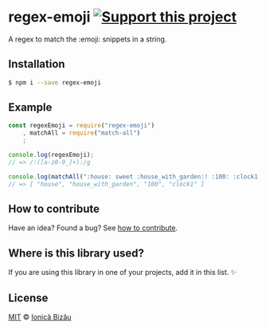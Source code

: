 # regex-emoji [![Support this project][donate-now]][paypal-donations]

A regex to match the :emoji: snippets in a string.

## Installation

```sh
$ npm i --save regex-emoji
```

## Example

```js
const regexEmoji = require("regex-emoji")
    , matchAll = require("match-all")
    ;

console.log(regexEmoji);
// => /:([a-z0-9_]+):/g

console.log(matchAll(":house: sweet :house_with_garden:! :100: :clock1:", regexEmoji).toArray());
// => [ "house", "house_with_garden", "100", "clock1" ]
```

## How to contribute
Have an idea? Found a bug? See [how to contribute][contributing].

## Where is this library used?
If you are using this library in one of your projects, add it in this list. :sparkles:

## License

[MIT][license] © [Ionică Bizău][website]

[paypal-donations]: https://www.paypal.com/cgi-bin/webscr?cmd=_s-xclick&hosted_button_id=RVXDDLKKLQRJW
[donate-now]: http://i.imgur.com/6cMbHOC.png

[license]: http://showalicense.com/?fullname=Ionic%C4%83%20Biz%C4%83u%20%3Cbizauionica%40gmail.com%3E%20(http%3A%2F%2Fionicabizau.net)&year=2015#license-mit
[website]: http://ionicabizau.net
[contributing]: /CONTRIBUTING.md
[docs]: /DOCUMENTATION.md
